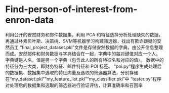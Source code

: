 # Find-person-of-interest-from-enron-data
利用公开的安然财务和邮件数据集，利用 PCA 和特征选择分析处理缺失的数据，再通过朴素贝叶斯、决策树、SVM等机器学习构建筛选器，找出有欺诈嫌疑的安然员工
“final_project_dataset.pkl”文件是存储安然数据的字典，由公开信息整理而成。安然邮件和财务数据与字典结合在一起，字典中的每对键值对应一个人。 字典键是人名，值是另一个字典（包含此人的所有特征名和对应的值）。 数据中的特征分为三大类，即财务特征、邮件特征和 POI 标签。
“poi.py”程序生成处理后的数据集、数据集中选取的特征向量及选取的筛选器算法，分别存储在“my_dataset.pkl”“my_feature_list.pkl”“my_classifier.pkl”中
“tester.py”程序对处理后的数据集和选取的筛选器进行验证评估，计算准确率和召回率
